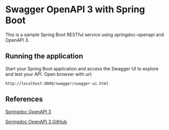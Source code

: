 # Swagger OpenAPI 3 with Spring Boot

This is a sample Spring Boot RESTful service using springdoc-openapi and OpenAPI 3.

## Running the application

Start your Spring Boot application and access the Swagger UI to explore and test your API. Open browser with url:

```text
http://localhost:8080/swagger/swagger-ui.html
```

## References

[Springdoc OpenAPI 3](https://springdoc.org/#properties)

[Springdoc OpenAPI 3 GitHub](https://github.com/springdoc/springdoc-openapi)





